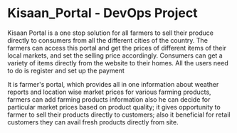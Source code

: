 # Kisaan_Portal  -  DevOps Project

Kisaan Portal is a one stop solution for all farmers to sell their produce directly to consumers from all the different cities of the country. The farmers can access this portal and get the prices of different items of their local markets, and set the selling price accordingly.
Consumers can get a variety of items directly from the website to their homes. All the users need to do is register and set up the payment
</br>

It is farmer's portal, which provides all in one information about weather reports and location wise market prices for various farming products, farmers can add farming products information also he can decide for particular market prices based on product quality; it gives opportunity to farmer to sell their products directly to customers; also it beneficial for retail customers they can avail fresh products directly from site.



